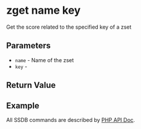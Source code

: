 # zget name key

Get the score related to the specified key of a zset

## Parameters

* `name` - Name of the zset
* `key` - 

## Return Value

## Example

All SSDB commands are described by [PHP API Doc](http://ssdb.io/docs/php/).
